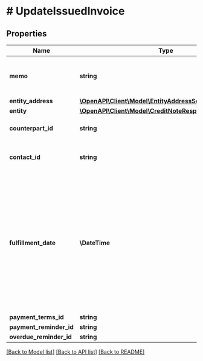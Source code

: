 # # UpdateIssuedInvoice

## Properties

Name | Type | Description | Notes
------------ | ------------- | ------------- | -------------
**memo** | **string** | A note with additional information for a receivable | [optional]
**entity_address** | [**\OpenAPI\Client\Model\EntityAddressSchema**](EntityAddressSchema.md) |  | [optional]
**entity** | [**\OpenAPI\Client\Model\CreditNoteResponsePayloadEntity**](CreditNoteResponsePayloadEntity.md) |  | [optional]
**counterpart_id** | **string** | Id of a new or updated counterpart | [optional]
**contact_id** | **string** | Unique ID of the counterpart contact. | [optional]
**fulfillment_date** | **\DateTime** | The date when the goods are shipped or the service is provided.  If omitted, defaults to the invoice issue date, and the value is automatically set when the invoice status changes to &#x60;issued&#x60;. | [optional]
**payment_terms_id** | **string** |  | [optional]
**payment_reminder_id** | **string** |  | [optional]
**overdue_reminder_id** | **string** |  | [optional]

[[Back to Model list]](../../README.md#models) [[Back to API list]](../../README.md#endpoints) [[Back to README]](../../README.md)
